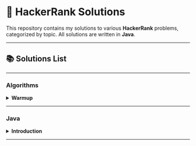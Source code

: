 # 🎯 HackerRank Solutions

This repository contains my solutions to various **HackerRank** problems, categorized by topic. All solutions are written in **Java**.

---

## 📚 Solutions List

---

### Algorithms

<details>
  <summary><b>Warmup</b></summary>

| Problem Name | Difficulty | My Solution Link |
|--------------|--------------|--------------|
| [Simple Array Sum](https://www.hackerrank.com/challenges/simple-array-sum/problem) | Easy | ✔ [Solution.java](src/algorithms/warmup/simple_array_sum/Solution.java) |
| [Solve Me First](https://www.hackerrank.com/challenges/solve-me-first/problem) | Easy | ✔ [Solution.java](src/algorithms/warmup/solve_me_first/Solution.java) |
</details>

---

### Java
<details>
  <summary><b>Introduction</b></summary>

| Problem Name | Difficulty | My Solution Link |
|--------------|--------------|--------------|
| [Java Datatypes](https://www.hackerrank.com/challenges/java-datatypes/problem) | Easy | ✔ [Solution.java](src/javab/introduction/java_datatypes/Solution.java) |
| [Java If-Else](https://www.hackerrank.com/challenges/java-if-else/problem) | Easy | ✔ [Solution.java](src/javab/introduction/java_if_else/Solution.java) |
| [Java Stdin and Stdout I](https://www.hackerrank.com/challenges/java-stdin-and-stdout-1/problem) | Easy | ✔ [Solution.java](src/javab/introduction/java_stdin_and_stdout_1/Solution.java) |
| [Welcome to Java!](https://www.hackerrank.com/challenges/welcome-to-java/problem) | Easy | ✔ [Solution.java](src/javab/introduction/welcome_to_java/Solution.java) |
</details>

---

